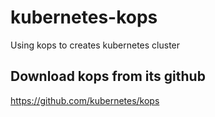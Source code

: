 # kubernetes-kops
Using kops to creates kubernetes cluster

## Download kops from its github
https://github.com/kubernetes/kops
